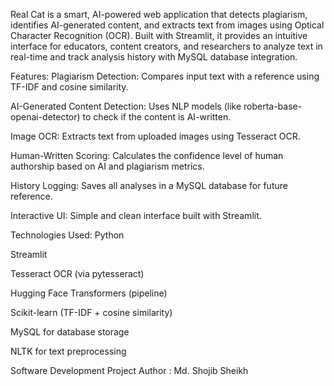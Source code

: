 Real Cat is a smart, AI-powered web application that detects plagiarism, identifies AI-generated content, and extracts text from images using Optical Character Recognition (OCR). Built with Streamlit, it provides an intuitive interface for educators, content creators, and researchers to analyze text in real-time and track analysis history with MySQL database integration.

Features:
Plagiarism Detection: Compares input text with a reference using TF-IDF and cosine similarity.

AI-Generated Content Detection: Uses NLP models (like roberta-base-openai-detector) to check if the content is AI-written.

Image OCR: Extracts text from uploaded images using Tesseract OCR.

Human-Written Scoring: Calculates the confidence level of human authorship based on AI and plagiarism metrics.

History Logging: Saves all analyses in a MySQL database for future reference.

Interactive UI: Simple and clean interface built with Streamlit.

Technologies Used:
Python

Streamlit

Tesseract OCR (via pytesseract)

Hugging Face Transformers (pipeline)

Scikit-learn (TF-IDF + cosine similarity)

MySQL for database storage

NLTK for text preprocessing














Software Development Project
Author : Md. Shojib Sheikh

